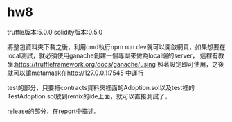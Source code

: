 # hw8
truffle版本:5.0.0
solidity版本:0.5.0

將整包資料夾下載之後，利用cmd執行npm run dev就可以開啟網頁，如果想要在local測試，就必須使用ganache創建一個專案來做為local端的server，
這裡有教學:https://truffleframework.org/docs/ganache/using
照著設定即可使用，之後就可以讓metamask在http://127.0.0.1:7545 中運行

test的部分，只要把contracts資料夾裡面的Adoption.sol以及test裡的TestAdoption.sol放到remix的ide上面，就可以直接測試了。

release的部分，在report中描述。

